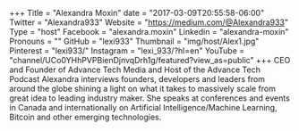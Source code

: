+++
Title = "Alexandra Moxin"
date = "2017-03-09T20:55:58-06:00"
Twitter = "Alexandra933"
Website = "https://medium.com/@Alexandra933"
Type = "host"
Facebook = "alexandra.moxin"
Linkedin = "alexandra-moxin"
Pronouns = ""
GitHub = "lexi933"
Thumbnail = "img/host/Alex1.jpg"
Pinterest = "lexi933/"
Instagram = "lexi_933/?hl=en"
YouTube = "channel/UCo0YHhPVPBienDjnvqDrh1g/featured?view_as=public"
+++
CEO and Founder of Advance Tech Media and Host of the Advance Tech Podcast Alexandra interviews founders, developers and leaders from around the globe shining a light on what it takes to massively scale from great idea to leading industry maker. She speaks at conferences and events in Canada and internationally on Artificial Intelligence/Machine Learning, Bitcoin and other emerging technologies.